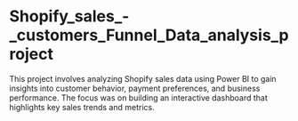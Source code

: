 # Shopify_sales_-_customers_Funnel_Data_analysis_project
This project involves analyzing Shopify sales data using Power BI to gain insights into customer behavior, payment preferences, and business performance. The focus was on building an interactive dashboard that highlights key sales trends and metrics.
